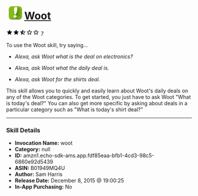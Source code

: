# &nbsp;<img src="skill_icon" alt="Woot icon" width="36"> [Woot](http://alexa.amazon.com/#skills/amzn1.echo-sdk-ams.app.fdf85eaa-bfb1-4cd3-98c5-6860e92d5439)
![2.9 stars](../../images/ic_star_black_18dp_1x.png)![2.9 stars](../../images/ic_star_black_18dp_1x.png)![2.9 stars](../../images/ic_star_half_black_18dp_1x.png)![2.9 stars](../../images/ic_star_border_black_18dp_1x.png)![2.9 stars](../../images/ic_star_border_black_18dp_1x.png) 7

To use the Woot skill, try saying...

* *Alexa, ask Woot what is the deal on electronics?*

* *Alexa, ask Woot what the daily deal is.*

* *Alexa, ask Woot for the shirts deal.*

This skill allows you to quickly and easily learn about Woot's daily deals on any of the Woot categories. To get started, you just have to ask Woot "What is today's deal?" You can also get more specific by asking about deals in a particular category such as "What is today's shirt deal?"

***

### Skill Details

* **Invocation Name:** woot
* **Category:** null
* **ID:** amzn1.echo-sdk-ams.app.fdf85eaa-bfb1-4cd3-98c5-6860e92d5439
* **ASIN:** B01949MQ4U
* **Author:** Sam Harris
* **Release Date:** December 8, 2015 @ 19:00:25
* **In-App Purchasing:** No
